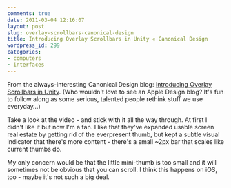 ```yaml
---
comments: true
date: 2011-03-04 12:16:07
layout: post
slug: overlay-scrollbars-canonical-design
title: Introducing Overlay Scrollbars in Unity « Canonical Design
wordpress_id: 299
categories:
- computers
- interfaces
---
```


From the always-interesting Canonical Design blog: 
[Introducing Overlay Scrollbars in Unity](http://design.canonical.com/2011/03/introducing-overlay-scrollbars-in-unity/). (Who wouldn't love to see an Apple Design blog? It's fun to follow along as some serious, talented people rethink stuff we use everyday…)

Take a look at the video - and stick with it all the way through. At first I didn't like it but now I'm a fan. I like that they've expanded usable screen real estate by getting rid of the everpresent thumb, but kept a subtle visual indicator that there's more content - there's a small ~2px bar that scales like current thumbs do.

My only concern would be that the little mini-thumb is too small and it will sometimes not be obvious that you can scroll. I think this happens on iOS, too - maybe it's not such a big deal.
